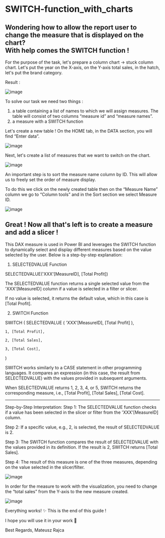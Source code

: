 # SWITCH-function_with_charts
Wondering how to allow the report user to change the measure that is displayed on the chart?  
With help comes the SWITCH function !
-------------------------
For the purpose of the task, let's prepare a column chart -> stuck column chart.
Let's put the year on the X-axis,
on the Y-axis total sales,
in the hatch, let's put the brand category.

Result :

![image](https://github.com/user-attachments/assets/4576b6e5-06f1-4db2-ab8c-e57de73c847b)

To solve our task we need two things : 
1) a table containing a list of names to which we will assign measures. The table will consist of two columns “measure id” and “measure names”.
2) a measure with a SWITCH function

Let's create a new table !
On the HOME tab, in the DATA section, you will find “Enter data”.

![image](https://github.com/user-attachments/assets/c2ccddff-858b-4ae4-9f5d-4122f5dbec53)

Next, let's create a list of measures that we want to switch on the chart.

![image](https://github.com/user-attachments/assets/ad27359d-448e-46d9-9eca-27e8316e1390)

An important step is to sort the measure name column by ID. 
This will allow us to freely set the order of measure display.

To do this we click on the newly created table then on the “Measure Name” column we go to “Column tools” and in the Sort section we select Measure ID.

![image](https://github.com/user-attachments/assets/f5f1411d-e91c-480d-b12c-19d399a1ce5a)

Great !
Now all that's left is to create a measure and add a slicer !
----------------------------------------
This DAX measure is used in Power BI and leverages the SWITCH function to dynamically select and display different measures based on the value selected by the user. Below is a step-by-step explanation:

1. SELECTEDVALUE Function

SELECTEDVALUE('XXX'[MeasureID], [Total Profit])

The SELECTEDVALUE function returns a single selected value from the 'XXX'[MeasureID] column if a value is selected in a filter or slicer.

If no value is selected, it returns the default value, which in this case is [Total Profit].

2. SWITCH Function

SWITCH (
    SELECTEDVALUE ( 'XXX'[MeasureID], [Total Profit] ),

    1, [Total Profit],

    2, [Total Sales],

    3, [Total Cost],
)

SWITCH works similarly to a CASE statement in other programming languages. It compares an expression (in this case, the result from SELECTEDVALUE) with the values provided in subsequent arguments.

When SELECTEDVALUE returns 1, 2, 3, 4, or 5, SWITCH returns the corresponding measure, i.e., [Total Profit], [Total Sales], [Total Cost].

---------------------------

Step-by-Step Interpretation:
Step 1: The SELECTEDVALUE function checks if a value has been selected in the slicer or filter from the 'XXX'[MeasureID] column.

Step 2: If a specific value, e.g., 2, is selected, the result of SELECTEDVALUE is 2.

Step 3: The SWITCH function compares the result of SELECTEDVALUE with the values provided in its definition. If the result is 2, SWITCH returns [Total Sales].

Step 4: The result of this measure is one of the three measures, depending on the value selected in the slicer/filter.

![image](https://github.com/user-attachments/assets/50ad658a-dfcc-4f46-9408-8cff4846f921)


In order for the measure to work with the visualization, you need to change the “total sales” from the Y-axis to the new measure created.

![image](https://github.com/user-attachments/assets/170dd55d-b233-4270-95ee-4e673015f380)


Everything works! ✨ This is the end of this guide !

I hope you will use it in your work 🚀

Best Regards, Mateusz Rajca


